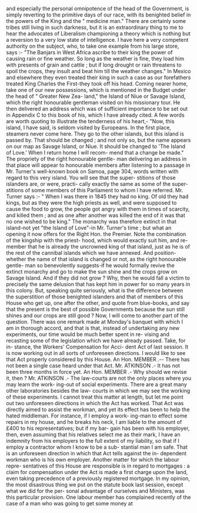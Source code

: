 and especially the personal omnipotence of the head of the Government, is simply reverting to the primitive days of our race, with its benighted belief in the powers of the King and the " medicine man." There are certainly some tribes still living in such darkness, but it is an extraordinary thing to me to hear the advocates of Liberalism championing a theory which is nothing but a reversion to a very low state of intelligence. I have here a very competent authority on the subject, who, to take one example from his large store, says :- "The Banjars in West Africa ascribe to their king the power of causing rain or fine weather. So long as the weather is fine, they load him with presents of grain and cattle ; but if long drought or rain threatens to spoil the crops, they insult and beat him till the weather changes." In Mexico and elsewhere they even treated their king in such a case as our forefathers treated King Charles the First-they took off his head. Coming nearer home, take one of our new possessions, which is mentioned in the Budget under the head of " Greater New Zea- land," the Island of Niue or Savage Island, which the right honourable gentleman visited on his missionary tour. He then delivered an address which was of sufficient importance to be set out in Appendix C to this book of his, which I have already cited. A few words are worth quoting to illustrate the tenderness of his heart,- "Now, this island, I have said, is seldom visited by Europeans. In the first place, steamers never come here. They go to the other islands, but this island is passed by. That should be changed ; and not only so, but the name appears on our map as Savage Island, or Niue. It should be changed to 'The Island of Love.' When I return home I will recom- mend that a change be made." The propriety of the right honourable gentle- man delivering an address in that place will appear to honourable members after listening to a passage in Mr. Turner's well-known book on Samoa, page 304, words written with regard to this very island. You will see that the super- stitions of those islanders are, or were, practi- cally exactly the same as some of the super- stitions of some members of this Parliament to whom I have referred. Mr. Turner says :- " When I was there in 1845 they had no king. Of old they had kings, but as they were the high priests as well, and were supposed to cause the food to grow, the people got angry with them in times of scarcity, and killed them ; and as one after another was killed the end of it was that no one wished to be king." The monarchy was therefore extinct in that island-not yet "the Island of Love"-in Mr. Turner's time ; but what an opening it now offers for the Right Hon. the Premier. Note the combination of the kingship with the priest- hood, which would exactly suit him, and re- member that he is already the uncrowned king of that island, just as he is of the rest of the cannibal islands which we have annexed. And position-whether the name of that island is changed or not, as the right honourable gentle- man so benevolently suggests-if he would formally revive the extinct monarchy and go to make the sun shine and the crops grow on Savage Island. And if they did not grow ? Why, then he would fall a victim to precisely the same delusion that has kept him in power for so many years in this colony. But, speaking quite seriously, what is the difference between the superstition of those benighted islanders and that of members of this House who get up, one after the other, and quote from blue-books, and say that the present is the best of possible Governments because the sun still shines and our crops are still good ? Now, I will come to another part of the question. There was one remark made at Monday's banquet with which I am in thorough accord, and that is that, instead of undertaking any new experiments, our time would be much better spent in re- vising and recasting some of the legislation which we have already passed. Take, for in- stance, the Workers' Compensation for Acci- dent Act of last session. It is now working out in all sorts of unforeseen directions. I would like to see that Act properly considered by this House. An Hon. MEMBER .-- There has not been a single case heard under that Act. Mr. ATKINSON .- It has not been three months in force yet. An Hon. MEMBER .- Why should we revise it, then ? Mr. ATKINSON .- The law-courts are not the only places where you may learn the work- ing-out of social experiments. There are a great many other laboratories besides the law- courts in which we may see the working of these experiments. I cannot treat this matter at length, but let me point out two unforeseen directions in which the Act has worked. That Act was directly aimed to assist the workman, and yet its effect has been to help the hated middleman. For instance, if I employ a work- ing-man to effect some repairs in my house, and he breaks his neck, I am liable to the amount of £400 to his representatives; but if my bar- gain has been with his employer, then, even assuming that his relatives select me as their mark, I have an indemnity from his employers to the full extent of my liability, so that if I employ a contractor whom I know to be a sub- stantial man I am safe. That is an unforeseen direction in which that Act tells against the in- dependent workman who is his own employer. Another matter for which the labour repre- sentatives of this House are responsible is in regard to mortgages : a claim for compensation under the Act is made a first charge upon the land, even taking precedence of a previously registered mortgage. In my opinion, the most disastrous thing we put on the statute book last session, except what we did for the per- sonal advantage of ourselves and Ministers, was this particular provision. One labour member has complained recently of the case of a man who was going to get some money at 